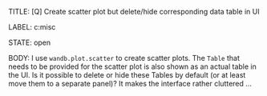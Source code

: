 TITLE:
[Q] Create scatter plot but delete/hide corresponding data table in UI

LABEL:
c:misc

STATE:
open

BODY:
I use `wandb.plot.scatter` to create scatter plots. The `Table` that needs to be provided for the scatter plot is also shown as an actual table in the UI. Is it possible to delete or hide these Tables by default (or at least move them to a separate panel)?
It makes the interface rather cluttered ...

